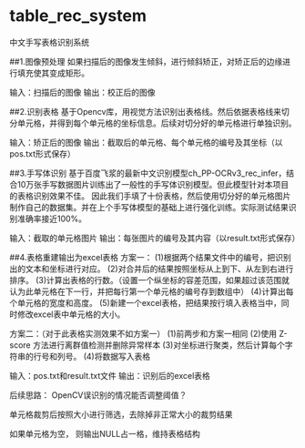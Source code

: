 # table_rec_system
中文手写表格识别系统

##1.图像预处理
如果扫描后的图像发生倾斜，进行倾斜矫正，对矫正后的边缘进行填充使其变成矩形。


输入：扫描后的图像
输出：校正后的图像

##2.识别表格
基于Opencv库，用视觉方法识别出表格线。然后依据表格线来切分单元格，并得到每个单元格的坐标信息。后续对切分好的单元格进行单独识别。


输入：矫正后的图像
输出：截取后的单元格、每个单元格的编号及其坐标（以pos.txt形式保存）

##3.手写体识别
基于百度飞浆的最新中文识别模型ch_PP-OCRv3_rec_infer，结合10万张手写数据图片训练出了一般性的手写体识别模型。但此模型针对本项目的表格识别效果不佳。
因此我们手填了十份表格，然后使用切分好的单元格图片制作自己的数据集。并在上个手写体模型的基础上进行强化训练。实际测试结果识别准确率接近100%。





输入：截取的单元格图片
输出：每张图片的编号及其内容（以result.txt形式保存）

##4.表格重建输出为excel表格
方案一：
(1)根据两个结果文件中的编号，把识别出的文本和坐标进行对应。
(2)对合并后的结果按照坐标从上到下、从左到右进行排序。
(3)计算出表格的行数。（设置一个纵坐标的容差范围，如果超过该范围就认为此单元格在下一行，并把每行第一个单元格的编号存到数组中）
(4)计算出每个单元格的宽度和高度。
(5)新建一个excel表格，把结果按行填入表格当中，同时修改excel表中单元格的大小。

方案二：（对于此表格实测效果不如方案一）
(1)前两步和方案一相同
(2)使用 Z-score 方法进行离群值检测并删除异常样本
(3)对坐标进行聚类，然后计算每个字符串的行号和列号。
(4)将数据写入表格


输入：pos.txt和result.txt文件
输出：识别后的excel表格



后续思路：
OpenCV误识别的情况能否调整阈值？

单元格裁剪后按照大小进行筛选，去除掉非正常大小的裁剪结果

如果单元格为空， 则输出NULL占一格，维持表格结构
